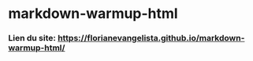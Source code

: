 # markdown-warmup-html

### Lien du site: https://florianevangelista.github.io/markdown-warmup-html/

